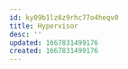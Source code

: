 ```yaml
---
id: ky09b1lz6z9rhc77o4heqv0
title: Hypervisor
desc: ''
updated: 1667831499176
created: 1667831499176
---
```

